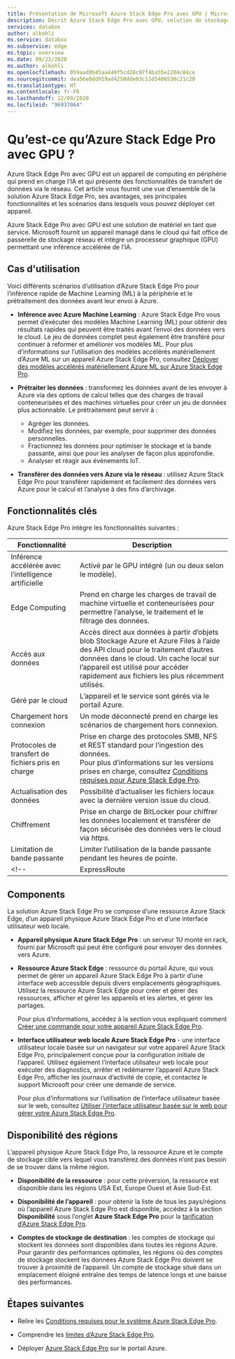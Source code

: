 ```yaml
---
title: Présentation de Microsoft Azure Stack Edge Pro avec GPU | Microsoft Docs
description: Décrit Azure Stack Edge Pro avec GPU, solution de stockage qui utilise un appareil physique pour le transfert vers Azure via le réseau.
services: databox
author: alkohli
ms.service: databox
ms.subservice: edge
ms.topic: overview
ms.date: 09/23/2020
ms.author: alkohli
ms.openlocfilehash: 059aad8b45aa449f5cd28c97f4ba55e2204c04ce
ms.sourcegitcommit: dea56e0dd919ad4250dde03c11d5406530c21c28
ms.translationtype: HT
ms.contentlocale: fr-FR
ms.lasthandoff: 12/09/2020
ms.locfileid: "96937064"
---
```

# <a name="what-is-azure-stack-edge-pro-with-gpu"></a>Qu’est-ce qu’Azure Stack Edge Pro avec GPU ?

Azure Stack Edge Pro avec GPU est un appareil de computing en périphérie qui prend en charge l’IA et qui présente des fonctionnalités de transfert de données via le réseau. Cet article vous fournit une vue d’ensemble de la solution Azure Stack Edge Pro, ses avantages, ses principales fonctionnalités et les scénarios dans lesquels vous pouvez déployer cet appareil.

Azure Stack Edge Pro avec GPU est une solution de matériel en tant que service. Microsoft fournit un appareil managé dans le cloud qui fait office de passerelle de stockage réseau et intègre un processeur graphique (GPU) permettant une inférence accélérée de l’IA. 

## <a name="use-cases"></a>Cas d'utilisation

Voici différents scénarios d’utilisation d’Azure Stack Edge Pro pour l’inférence rapide de Machine Learning (ML) à la périphérie et le prétraitement des données avant leur envoi à Azure.

- **Inférence avec Azure Machine Learning** : Azure Stack Edge Pro vous permet d’exécuter des modèles Machine Learning (ML) pour obtenir des résultats rapides qui peuvent être traités avant l’envoi des données vers le cloud. Le jeu de données complet peut également être transféré pour continuer à reformer et améliorer vos modèles ML. Pour plus d’informations sur l’utilisation des modèles accélérés matériellement d’Azure ML sur un appareil Azure Stack Edge Pro, consultez [Déployer des modèles accélérés matériellement Azure ML sur Azure Stack Edge Pro](../machine-learning/how-to-deploy-fpga-web-service.md#deploy-to-a-local-edge-server).

- **Prétraiter les données** : transformez les données avant de les envoyer à Azure via des options de calcul telles que des charges de travail conteneurisées et des machines virtuelles pour créer un jeu de données plus actionnable. Le prétraitement peut servir à : 

    - Agréger les données.
    - Modifiez les données, par exemple, pour supprimer des données personnelles.
    - Fractionnez les données pour optimiser le stockage et la bande passante, ainsi que pour les analyser de façon plus approfondie.
    - Analyser et réagir aux événements IoT. 

- **Transférer des données vers Azure via le réseau** : utilisez Azure Stack Edge Pro pour transférer rapidement et facilement des données vers Azure pour le calcul et l’analyse à des fins d’archivage. 

## <a name="key-capabilities"></a>Fonctionnalités clés

Azure Stack Edge Pro intègre les fonctionnalités suivantes :

|Fonctionnalité |Description  |
|---------|---------|
|Inférence accélérée avec l’intelligence artificielle| Activé par le GPU intégré (un ou deux selon le modèle).|
|Edge Computing      |Prend en charge les charges de travail de machine virtuelle et conteneurisées pour permettre l’analyse, le traitement et le filtrage des données. |
|Accès aux données     | Accès direct aux données à partir d’objets blob Stockage Azure et Azure Files à l’aide des API cloud pour le traitement d’autres données dans le cloud. Un cache local sur l’appareil est utilisé pour accéder rapidement aux fichiers les plus récemment utilisés.|
|Géré par le cloud     |L’appareil et le service sont gérés via le portail Azure.  |
|Chargement hors connexion     | Un mode déconnecté prend en charge les scénarios de chargement hors connexion.|
|Protocoles de transfert de fichiers pris en charge      | Prise en charge des protocoles SMB, NFS et REST standard pour l’ingestion des données. <br> Pour plus d’informations sur les versions prises en charge, consultez [Conditions requises pour Azure Stack Edge Pro](azure-stack-edge-system-requirements.md).|
|Actualisation des données     | Possibilité d’actualiser les fichiers locaux avec la dernière version issue du cloud.|
|Chiffrement    | Prise en charge de BitLocker pour chiffrer les données localement et transférer de façon sécurisée des données vers le cloud via *https*.|
|Limitation de bande passante| Limiter l’utilisation de la bande passante pendant les heures de pointe.|
<!--|ExpressRoute | Sécurité accrue avec ExpressRoute. Utilisez la configuration de peering avec laquelle le trafic des appareils locaux vers les points de terminaison de stockage cloud transite par ExpressRoute. Pour plus d’informations, voir [Appairage ExpressRoute](../expressroute/expressroute-introduction.md).|-->

## <a name="components"></a>Components

La solution Azure Stack Edge Pro se compose d’une ressource Azure Stack Edge, d’un appareil physique Azure Stack Edge Pro et d’une interface utilisateur web locale.

* **Appareil physique Azure Stack Edge Pro** : un serveur 1U monté en rack, fourni par Microsoft qui peut être configuré pour envoyer des données vers Azure.
    
* **Ressource Azure Stack Edge** : ressource du portail Azure, qui vous permet de gérer un appareil Azure Stack Edge Pro à partir d’une interface web accessible depuis divers emplacements géographiques. Utilisez la ressource Azure Stack Edge pour créer et gérer des ressources, afficher et gérer les appareils et les alertes, et gérer les partages.  

    Pour plus d’informations, accédez à la section vous expliquant comment [Créer une commande pour votre appareil Azure Stack Edge Pro](azure-stack-edge-gpu-deploy-prep.md#create-a-new-resource).

* **Interface utilisateur web locale Azure Stack Edge Pro** - une interface utilisateur locale basée sur un navigateur sur votre appareil Azure Stack Edge Pro, principalement conçue pour la configuration initiale de l’appareil. Utilisez également l’interface utilisateur web locale pour exécuter des diagnostics, arrêter et redémarrer l’appareil Azure Stack Edge Pro, afficher les journaux d’activité de copie, et contactez le support Microsoft pour créer une demande de service.

    Pour plus d’informations sur l’utilisation de l’interface utilisateur basée sur le web, consultez [Utiliser l’interface utilisateur basée sur le web pour gérer votre Azure Stack Edge Pro](azure-stack-edge-manage-access-power-connectivity-mode.md).

## <a name="region-availability"></a>Disponibilité des régions

L’appareil physique Azure Stack Edge Pro, la ressource Azure et le compte de stockage cible vers lequel vous transférez des données n’ont pas besoin de se trouver dans la même région.

- **Disponibilité de la ressource** : pour cette préversion, la ressource est disponible dans les régions USA Est, Europe Ouest et Asie Sud-Est.

- **Disponibilité de l’appareil** : pour obtenir la liste de tous les pays/régions où l’appareil Azure Stack Edge Pro est disponible, accédez à la section **Disponibilité** sous l’onglet **Azure Stack Edge Pro** pour la [tarification d’Azure Stack Edge Pro](https://azure.microsoft.com/pricing/details/azure-stack/edge/#azureStackEdgePro).
    
- **Comptes de stockage de destination** : les comptes de stockage qui stockent les données sont disponibles dans toutes les régions Azure. Pour garantir des performances optimales, les régions où des comptes de stockage stockent les données Azure Stack Edge Pro doivent se trouver à proximité de l’appareil. Un compte de stockage situé dans un emplacement éloigné entraîne des temps de latence longs et une baisse des performances.

## <a name="next-steps"></a>Étapes suivantes

- Relire les [Conditions requises pour le système Azure Stack Edge Pro](azure-stack-edge-gpu-system-requirements.md).

- Comprendre les [limites d’Azure Stack Edge Pro](azure-stack-edge-limits.md).
- Déployer [Azure Stack Edge Pro](azure-stack-edge-gpu-deploy-prep.md) sur le portail Azure.
